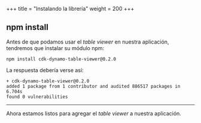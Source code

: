 +++
title = "Instalando la librería"
weight = 200
+++

## npm install

Antes de que podamos usar el _table viewer_ en nuestra aplicación, tendremos que 
instalar su módulo npm:

```
npm install cdk-dynamo-table-viewer@0.2.0
```

La respuesta debería verse así:

```
+ cdk-dynamo-table-viewer@0.2.0
added 1 package from 1 contributor and audited 886517 packages in 6.704s
found 0 vulnerabilities
```

----

Ahora estamos listos para agregar el _table viewer_ a nuestra aplicación.
